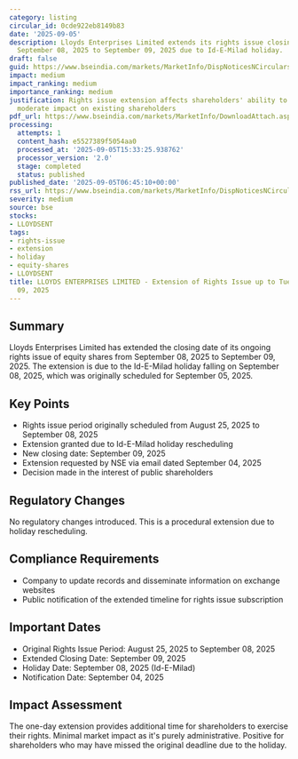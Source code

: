```yaml
---
category: listing
circular_id: 0cde922eb8149b83
date: '2025-09-05'
description: Lloyds Enterprises Limited extends its rights issue closing date from
  September 08, 2025 to September 09, 2025 due to Id-E-Milad holiday.
draft: false
guid: https://www.bseindia.com/markets/MarketInfo/DispNoticesNCirculars.aspx?Noticeid={732A1ABC-D409-4768-BE10-780D537FB83C}&noticeno=20250905-4&dt=09/05/2025&icount=4&totcount=45&flag=0
impact: medium
impact_ranking: medium
importance_ranking: medium
justification: Rights issue extension affects shareholders' ability to subscribe,
  moderate impact on existing shareholders
pdf_url: https://www.bseindia.com/markets/MarketInfo/DownloadAttach.aspx?id=20250905-4&attachedId=eccc49bf-2719-4c1b-9339-02bc70d04475
processing:
  attempts: 1
  content_hash: e5527389f5054aa0
  processed_at: '2025-09-05T15:33:25.938762'
  processor_version: '2.0'
  stage: completed
  status: published
published_date: '2025-09-05T06:45:10+00:00'
rss_url: https://www.bseindia.com/markets/MarketInfo/DispNoticesNCirculars.aspx?Noticeid={732A1ABC-D409-4768-BE10-780D537FB83C}&noticeno=20250905-4&dt=09/05/2025&icount=4&totcount=45&flag=0
severity: medium
source: bse
stocks:
- LLOYDSENT
tags:
- rights-issue
- extension
- holiday
- equity-shares
- LLOYDSENT
title: LLOYDS ENTERPRISES LIMITED - Extension of Rights Issue up to Tuesday, September
  09, 2025
---
```


## Summary

Lloyds Enterprises Limited has extended the closing date of its ongoing rights issue of equity shares from September 08, 2025 to September 09, 2025. The extension is due to the Id-E-Milad holiday falling on September 08, 2025, which was originally scheduled for September 05, 2025.

## Key Points

- Rights issue period originally scheduled from August 25, 2025 to September 08, 2025
- Extension granted due to Id-E-Milad holiday rescheduling
- New closing date: September 09, 2025
- Extension requested by NSE via email dated September 04, 2025
- Decision made in the interest of public shareholders

## Regulatory Changes

No regulatory changes introduced. This is a procedural extension due to holiday rescheduling.

## Compliance Requirements

- Company to update records and disseminate information on exchange websites
- Public notification of the extended timeline for rights issue subscription

## Important Dates

- Original Rights Issue Period: August 25, 2025 to September 08, 2025
- Extended Closing Date: September 09, 2025
- Holiday Date: September 08, 2025 (Id-E-Milad)
- Notification Date: September 04, 2025

## Impact Assessment

The one-day extension provides additional time for shareholders to exercise their rights. Minimal market impact as it's purely administrative. Positive for shareholders who may have missed the original deadline due to the holiday.